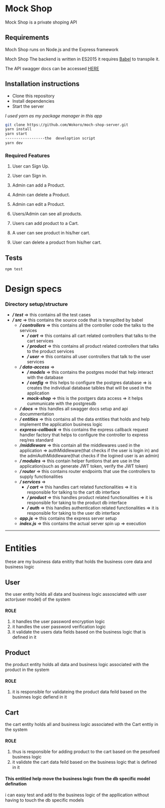 # Mock Shop

Mock Shop is a private shoping API

## Requirements

Moch Shop runs on Node.js and the Express framework

Moch Shop The backend is written in ES2015 it requires [Babel](https://babeljs.io/) to transpile it.

The API swagger docs can be accessed [HERE](https://mock-shop-server.herokuapp.com/api/v1/mock-shop-api-docs/)

## Installation instructions

- Clone this repository
- Install dependencies
- Start the server

_I used yarn as my package manager in this app_

```bash
git clone https://github.com/Wokoro/moch-shop-server.git
yarn install
yarn start
------------------the  develoption script
yarn dev
```

### Required Features

1. User can Sign Up.

2. User can Sign in.

3. Admin can add a Product.

4. Admin can delete a Product.

5. Admin can edit a Product.

6. Users/Admin can see all products.

7. Users can add product to a Cart.

8. A user can see product in his/her cart.

9. User can delete a product from his/her cart.

## Tests

```Bash
npm test
```

# Design specs

### Directory setup/structure

- **_/ test_** => this contains all the test cases
- **_/ src_** => this contains the source code that is transpilted by babel
  - **_/ controllers_** => this contains all the controller code the talks to the services
    - **_/ cart_** => this contains all cart related controllers that talks to the cart services
    - **_/ product_** => this contains all product related controllers that talks to the product services
    - **_/ user_** => this contains all user controllers that talk to the user services
  - **_/ data-access_** =>
    - **_/ models_** => this contains the postgres model that help interact with the database
    - **_/ config_** => this helps to configure the postgres database => is creates the individual database talbles that will be used in the application
    - **_mock-shop_** => this is the postgers data access => it helps cummunicate with the postgresdb
  - **_/ docs_** => this handles all swagger docs setup and api docummentation
  - **_/ entities_** => this contains all the data entities that holds and help implement the application business logic
  - **_express-callback_** => this contains the express callback request handler factory that helps to configure the controller to express req/res standard
  - **_/middleware_** => this contain all the middlewares used in the application => authMiddleware(that checks if the user is login in) and the admiAuthMiddleware(that checks if the logined user is an admin)
  - **_/ modules_** => this contain helper funtions that are use in the application(such as generate JWT token, verify the JWT token)
  - **_/ router_** => this contains router endpoints that use the controllers to supply functionalities
  - **_/ services_** =>
    - **_/ cart_** => this handles cart related functionalities => it is responsible for talking to the cart db interface
    - **_/ product_** => this handles product related functionalities => it is responsible for taking to the product db interface
    - **_/ auth_** => this handles authentication related functionalities => it is responsible for taking to the user db interface
  - **_app.js_** => this contains the express server setup
  - **_index.js_** => this contains the actual server spin up => execution

---

# Entities

these are my business data enitity that holds the business core data and business logic

## User

the user entity holds all data and business logic assosciated with user actor(user model) of the system

#### ROLE

1. it handles the user password encryption logic
1. it handles the user password verification logic
1. it validate the users data fields based on the business logic that is defined in it

## Product

the product entity holds all data and business logic associated with the product in the system

#### ROLE

1. it is responsible for validateing the product data feild based on the businnes logic defiend in it

## Cart

the cart entity holds all and business logic associated with the Cart enttiy in the system

#### ROLE

1. thus is responsible for adding product to the cart based on the pesofoed business logic
1. it validste the cart data feild based on the business logic that is defined in it

#### This entitied help move the business logic from the db specific model defination

i can easy test and add to the business logic of the appllication without having to touch the db specific models
